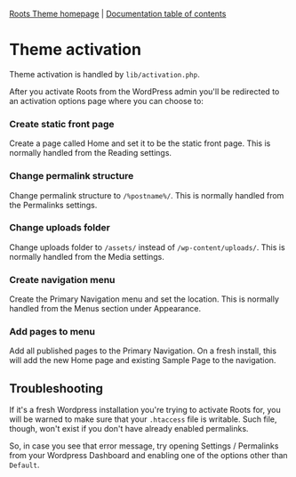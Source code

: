 [Roots Theme homepage](http://www.rootstheme.com/) | [Documentation
table of contents](TOC.md)

# Theme activation

Theme activation is handled by `lib/activation.php`.

After you activate Roots from the WordPress admin you'll be redirected to an activation options page where you can choose to:

### Create static front page

Create a page called Home and set it to be the static front page. This is normally handled from the Reading settings.

### Change permalink structure

Change permalink structure to `/%postname%/`. This is normally handled from the Permalinks settings.

### Change uploads folder

Change uploads folder to `/assets/` instead of `/wp-content/uploads/`. This is normally handled from the Media settings.

### Create navigation menu

Create the Primary Navigation menu and set the location. This is normally handled from the Menus section under Appearance.

### Add pages to menu

Add all published pages to the Primary Navigation. On a fresh install, this will add the new Home page and existing Sample Page to the navigation.

## Troubleshooting

If it's a fresh Wordpress installation you're trying to activate Roots for, you will be warned to make sure that your `.htaccess`
file is writable. Such file, though, won't exist if you don't have already enabled permalinks.

So, in case you see that error message, try opening Settings / Permalinks from your Wordpress Dashboard and enabling one of the options other than `Default`.
